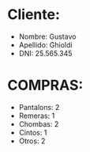 Cliente:
=======
- Nombre: Gustavo
- Apellido: Ghioldi
- DNI: 25.565.345

COMPRAS:
======
- Pantalons: 2
- Remeras: 1
- Chombas: 2
- Cintos: 1
- Otros: 2